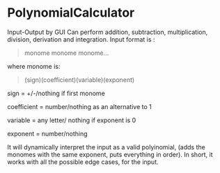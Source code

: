 # PolynomialCalculator
Input-Output by GUI
Can perform addition, subtraction, multiplication, division, derivation and integration.
Input format is :
>monome monome monome...

where monome is:
> (sign)(coefficient)(variable)(exponent)

sign = +/-/nothing if first monome

coefficient = number/nothing as an alternative to 1

variable = any letter/ nothing if exponent is 0

exponent = number/nothing

It will dynamically interpret the input as a valid polyinomial, (adds the monomes with the same exponent, puts everything in order). 
In short, it works with all the possible edge cases, for the input.
